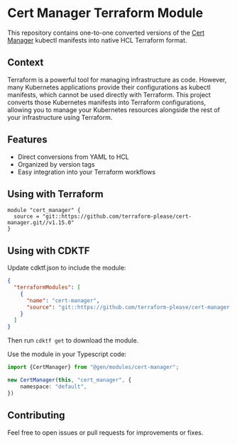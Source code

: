 # Cert Manager Terraform Module

This repository contains one-to-one converted versions of
the [Cert Manager](https://github.com/cert-manager/cert-manager) kubectl manifests into
native HCL Terraform format.

## Context

Terraform is a powerful tool for managing infrastructure as code. However, many Kubernetes applications provide their
configurations as kubectl manifests, which cannot be used directly with Terraform. This project converts those
Kubernetes manifests into Terraform configurations, allowing you to manage your Kubernetes resources alongside the rest
of your infrastructure using Terraform.

## Features

* Direct conversions from YAML to HCL
* Organized by version tags
* Easy integration into your Terraform workflows

## Using with Terraform

```hcl
module "cert_manager" {
  source = "git::https://github.com/terraform-please/cert-manager.git//v1.15.0"
}
```

## Using with CDKTF

Update cdktf.json to include the module:

```json
{
  "terraformModules": [
    {
      "name": "cert-manager",
      "source": "git::https://github.com/terraform-please/cert-manager.git//v1.15.0"
    }
  ]
}
```

Then run `cdktf get` to download the module.

Use the module in your Typescript code:

```typescript
import {CertManager} from "@gen/modules/cert-manager";

new CertManager(this, "cert_manager", {
    namespace: "default",
})
```

## Contributing

Feel free to open issues or pull requests for improvements or fixes.
